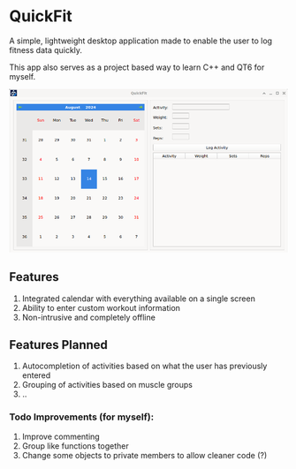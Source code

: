 # QuickFit  
A simple, lightweight desktop application made to enable the user to log fitness data quickly.  

This app also serves as a project based way to learn C++ and QT6 for myself.

![Alt text](./quickfit.png?raw=true "QuickFit")

## Features
1. Integrated calendar with everything available on a single screen
2. Ability to enter custom workout information
3. Non-intrusive and completely offline  

## Features Planned
1. Autocompletion of activities based on what the user has previously entered
2. Grouping of activities based on muscle groups
3. ..

### Todo Improvements (for myself):
1. Improve commenting
2. Group like functions together
3. Change some objects to private members to allow cleaner code (?)


